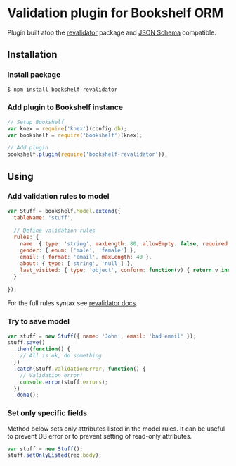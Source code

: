 # Validation plugin for Bookshelf ORM

Plugin built atop the <a href="https://www.npmjs.com/package/revalidator">revalidator</a> package
and <a href="http://tools.ietf.org/html/draft-zyp-json-schema-04">JSON Schema</a> compatible.

## Installation

### Install package

```bash
$ npm install bookshelf-revalidator
```

### Add plugin to Bookshelf instance

```javascript
// Setup Bookshelf
var knex = require('knex')(config.db);
var bookshelf = require('bookshelf')(knex);

// Add plugin
bookshelf.plugin(require('bookshelf-revalidator'));
```

## Using

### Add validation rules to model

```javascript
var Stuff = bookshelf.Model.extend({
  tableName: 'stuff',
  
  // Define validation rules
  rules: {
    name: { type: 'string', maxLength: 80, allowEmpty: false, required: true },
    gender: { enum: ['male', 'female'] },
    email: { format: 'email', maxLength: 40 },
    about: { type: ['string', 'null'] },
    last_visited: { type: 'object', conform: function(v) { return v instanceof Date }}
  }
  
});
```
For the full rules syntax see <a href="https://www.npmjs.com/package/revalidator#schema">revalidator docs</a>.

### Try to save model
```javascript
var stuff = new Stuff({ name: 'John', email: 'bad email' });
stuff.save()
  .then(function() {
    // All is ok, do something
  })
  .catch(Stuff.ValidationError, function() {
    // Validation error!
    console.error(stuff.errors);
  })
  .done();
```

### Set only specific fields

Method below sets only attributes listed in the model rules. It can be useful to prevent DB error or to prevent setting of read-only attributes.

```javascript
var stuff = new Stuff();
stuff.setOnlyListed(req.body);
```

